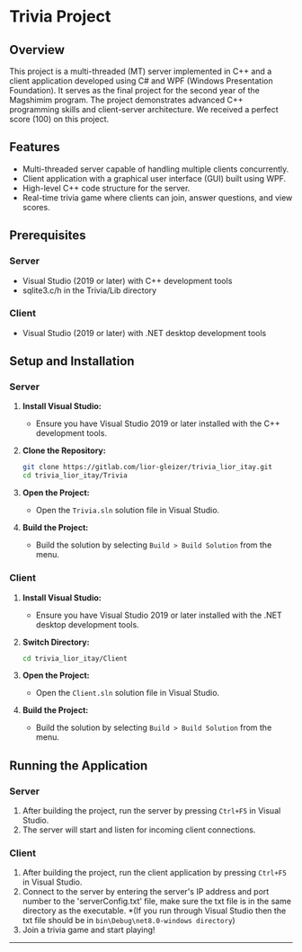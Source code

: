 # Trivia Project

## Overview
This project is a multi-threaded (MT) server implemented in C++ and a client application developed using C# and WPF (Windows Presentation Foundation). It serves as the final project for the second year of the Magshimim program. The project demonstrates advanced C++ programming skills and client-server architecture. We received a perfect score (100) on this project.

## Features
- Multi-threaded server capable of handling multiple clients concurrently.
- Client application with a graphical user interface (GUI) built using WPF.
- High-level C++ code structure for the server.
- Real-time trivia game where clients can join, answer questions, and view scores.

## Prerequisites
### Server
- Visual Studio (2019 or later) with C++ development tools
- sqlite3.c/h in the Trivia/Lib directory

### Client
- Visual Studio (2019 or later) with .NET desktop development tools

## Setup and Installation

### Server
1. **Install Visual Studio:**
   - Ensure you have Visual Studio 2019 or later installed with the C++ development tools.
   

2. **Clone the Repository:**
   ```sh
   git clone https://gitlab.com/lior-gleizer/trivia_lior_itay.git
   cd trivia_lior_itay/Trivia
   
3. **Open the Project:**
   - Open the `Trivia.sln` solution file in Visual Studio.

4. **Build the Project:**
   - Build the solution by selecting `Build > Build Solution` from the menu.

### Client
1. **Install Visual Studio:**
   - Ensure you have Visual Studio 2019 or later installed with the .NET desktop development tools.

2. **Switch Directory:**
   ```sh
   cd trivia_lior_itay/Client
   ```

3. **Open the Project:**
   - Open the `Client.sln` solution file in Visual Studio.

4. **Build the Project:**
   - Build the solution by selecting `Build > Build Solution` from the menu.

## Running the Application

### Server
1. After building the project, run the server by pressing `Ctrl+F5` in Visual Studio.
2. The server will start and listen for incoming client connections.

### Client
1. After building the project, run the client application by pressing `Ctrl+F5` in Visual Studio.
2. Connect to the server by entering the server's IP address and port number to the 'serverConfig.txt' file, make sure the txt file is in the same directory as the executable. *(If you run through Visual Studio then the txt file should be in `bin\Debug\net8.0-windows directory`)
3. Join a trivia game and start playing!

---